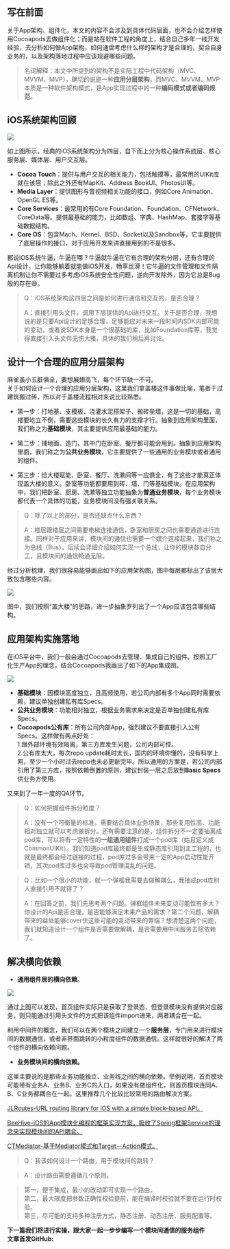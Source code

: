 ## 写在前面
关于App架构、组件化，本文的内容不会涉及到具体代码层面，也不会介绍怎样使用Cocoapods去做组件化；而是站在软件工程的角度上，结合自己多年一线开发经验，去分析如何做App架构，如何通盘考虑什么样的架构才是合理的，契合自身业务的，以及架构落地过程中应该规避哪些问题。

>名词解释：本文中所提到的架构不是实际工程中代码架构（MVC、MVVM、MVP），确切的说是一种**应用分层架构**。而MVC、MVVM、MVP本质是一种软件架构模式，是App实现过程中的一种**编码模式或者编码规范**。

## iOS系统架构回顾

![](https://raw.githubusercontent.com/Lobster-King/AppArticles/master/Architecture/ios-architecture.png)

如上图所示，经典的iOS系统架构分为四层，自下而上分为核心操作系统层、核心服务层、媒体层、用户交互层。

* **Cocoa Touch**：提供与用户交互的相关能力，包括触摸等，最常用的UIKit库就在该层；除此之外还有MapKit、Address BookUI、PhotosUI等。
* **Media Layer**：提供图形与音视频相关功能的接口，例如Core Animation、OpenGL ES等。
* **Core Services**：最常用的有Core Foundation、Foundation、CFNetwork、CoreData等。提供最基础的能力，比如数组、字典、HashMap、套接字等基础数据结构。
* **Core OS**：包含Mach、Kernel、BSD、Socket以及Sandbox等，它主要提供了底层操作的接口，对于应用开发来讲直接用到的不是很多。

都说iOS系统牛逼，牛逼在哪？牛逼就牛逼在它有合理的架构分层，还有合理的Api设计，让你能够躺着就能做iOS开发，畅享丝滑！它牛逼的文件管理和文件隔离机制让你不需要过多考虑iOS系统安全性问题，逆向开发除外，因为它总是Bug般的存在😄。

>Q：iOS系统架构这四层之间是如何进行通信和交互的，是否合理？  
>
>A：直接引用头文件，调用下层提供的Api进行交互。关于是否合理，我想说的是只要Api设计的足够合理，足够能应对未来一段时间内SDK内部可能的变动，或者说SDK本身是一个很基础的库，比如Foundation库等，我觉得直接引入头文件无伤大雅，具体的我们稍后再讨论。


## 设计一个合理的应用分层架构
麻雀虽小五脏俱全，要想展翅高飞，每个环节缺一不可。  
关于如何设计一个合理的应用分层架构，这里我们拿盖楼这件事做比喻，笔者干过建筑搬过砖，所以对于盖楼流程相对来说比较熟悉。

* 第一步：打地基、支模板、浇灌水泥搭架子、搬砖垒墙，这是一切的基础，高楼要屹立不倒，需要这些模块的长久有力的支撑才行。抽象到应用架构里面，我们称之为**基础模块**，其主要提供应用最基础的能力。


* 第二步：铺地面、造门，其中门在卧室、餐厅都可能会用到。抽象到应用架构里面，我们称之为**公共业务模块**，它主要提供了一些通用的业务模块或者通用的组件。


* 第三步：给大楼赋能，卧室、餐厅、洗漱间等一应俱全，有了这些才能真正体现盖大楼的意义。卧室等功能都要用到砖、墙、门等基础模块。在应用架构中，我们把卧室、厨房、洗漱等独立功能抽象为**普通业务模块**，每个业务模块都代表一个具体的功能，业务模块间没有强关联关系。

>Q：除了以上的部分，是否还缺点什么东西？  
>
>A：楼层跟楼层之间需要电梯连接通信，卧室和厨房之间也需要通道进行连接。同样对于应用来讲，模块间的通信也需要一个媒介连接起来，我们称之为总线（Bus）。后续会详细介绍如何实现一个总线，让你的模块各自分工，且模块间的通信畅通无阻。


经过分析梳理，我们很容易能够画出如下的应用架构图，图中每层都标出了该层大致包含哪些内容。

![](https://raw.githubusercontent.com/Lobster-King/AppArticles/master/Architecture/app-architecture.png)

图中，我们按照“盖大楼”的思路，进一步抽象罗列出了一个App应该包含哪些结构。

## 应用架构实施落地
在iOS平台中，我们一般会通过Cocoapods去管理、集成自己的组件。按照工厂化生产App的理念，结合Cocoapods我画出了如下的App集成图。

![](https://raw.githubusercontent.com/Lobster-King/AppArticles/master/Architecture/apps-pod-spec.png)  

* **基础模块**：因模块高度独立，且高频使用，若公司内部有多个App同时需要依赖，建议单独创建私有库Specs。
* **公共业务模块**：功能相对独立，根据业务需求来决定是否单独创建私有库Specs。
* **Cocoapods公有库**：所有公司内部App，强烈建议不要直接引入公有Specs。这样做有两点好处：  
1.跟外部环境有效隔离，第三方库发生问题，公司内部可控。  
2.公有库太大，每次repo update耗时太长，国内的环境你懂的，没有科学上网，至少一个小时过去repo也未必更新完毕。所以通用的方案是，若公司内部引用了第三方库，按照依赖倒置的原则，建议封装一层之后放到**Basic Specs**供业务方使用。  

又来到了一年一度的QA环节。  

>Q：如何把握组件拆分粒度？  
>
>A：没有一个可衡量的标准，需要结合具体业务场景，那些复用性高、功能相对独立就可以考虑做拆分。还有需要注意的是，组件拆分不一定要抽离成pod库，可以将有一定特性的**一组通用组件**打成一个pod库（姑且定义成CommonUIKit）。我们知道pod库最终都是生成静态库引用到主工程的，也就是最终都会经过链接的过程，pod库过多会带来一定的App启动性能开销，其次pod库过多也会导致pod管理混乱的问题。  
  
  
>Q：比如一个很小的功能，就一个弹框我需要去做解耦么，我抽成pod库别人直接引用不就得了？  
>
>A：在回答之前，我们先思考两个问题。弹框组件未来变动可能性有多大？你设计的Api是否合理，是否能够满足未来产品的需求？第二个问题，解耦带来的益处能够cover住这些可能的变动带来的弊端？想清楚这两个问题，我们就知道设计一个组件是否需要做解耦，是否需要用中间服务去除依赖了。

## 解决横向依赖
* **通用组件层的横向依赖**。  

![](https://raw.githubusercontent.com/Lobster-King/AppArticles/master/Architecture/app-service.png)  

通过上图可以发现，首页组件实际只是获取了登录态，但登录模块没有提供对应服务，则只能通过引用头文件的方式把该组件import进来，两者耦合在一起。  

利用中间件的概念，我们可以在两个模块之间建立一个**服务层**，专门用来进行模块间的数据通信，或者非界面跳转的小粒度组件的数据通信。这样就很好的解决了两个组件的横向依赖问题。  

* **业务模块间的横向依赖。**  

这里主要说的是那些业务功能独立、业务线之间的横向依赖。举例说明，首页模块可能带有业务A、业务B、业务C的入口，如果没有做组件化，则首页模块连同A、B、C业务都耦合在一起。这里推荐几个比较比较常用的路由解决方案。

[JLRoutes-URL routing library for iOS with a simple block-based API。](https://github.com/joeldev/JLRoutes)

[BeeHive-iOS的App模块化编程的框架实现方案，吸收了Spring框架Service的理念来实现模块间的API耦合。](https://github.com/alibaba/BeeHive)

[CTMediator-基于Mediator模式和Target－Action模式。](https://github.com/casatwy/CTMediator)  
>Q：我该如何设计一个路由，用于模块间的跳转？

>A：设计路由需要遵循几个原则。  

>第一，便于集成，最小的改动即可实现一个路由。  
>第二，最大限度把参数正确性校验提前，能在编译时校验就不要在运行时校验。  
>第三，尽可能的支持多种注册方式，静态注册、动态注册、服务配置等。  

**下一篇我们将进行实操，跟大家一起一步步编写一个模块间通信的服务组件**  
**文章首发GitHub:[](https://github.com/Lobster-King/AppArticles)** 










